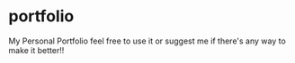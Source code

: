 # portfolio
My Personal Portfolio
feel free to use it or suggest me if there's any way to make it better!!
